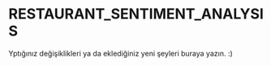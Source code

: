# RESTAURANT_SENTIMENT_ANALYSIS

Yptığınız değişiklikleri ya da eklediğiniz yeni şeyleri buraya yazın. :)
